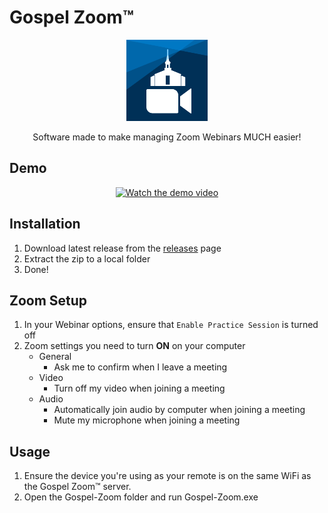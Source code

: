 # Gospel Zoom&trade;

<p align="center">
   <img src="https://github.com/21beckem/Gospel-Zoom/blob/main/remote/churchZoomIcon.png?raw=true" alt="logo" width="130"/>
</p>
   
<p align="center">Software made to make managing Zoom Webinars MUCH easier!</p>

## Demo

<p align="center">
   <a href="https://youtu.be/F2N2xZkTnfU">
      <img src="https://drive.google.com/uc?export=view&id=1p69An11DmVjCsnjjUQXXu07YRIEtgMo4" alt="Watch the demo video" width="40%"/>
   </a>
</p>

## Installation

1. Download latest release from the [releases](https://github.com/21beckem/Gospel-Zoom/releases/latest) page
2. Extract the zip to a local folder
3. Done!

## Zoom Setup
1. In your Webinar options, ensure that `Enable Practice Session` is turned off
2. Zoom settings you need to turn __ON__ on your computer
   - General
     - Ask me to confirm when I leave a meeting
   - Video
     - Turn off my video when joining a meeting
   - Audio
     - Automatically join audio by computer when joining a meeting
     - Mute my microphone when joining a meeting

## Usage

1. Ensure the device you're using as your remote is on the same WiFi as the Gospel Zoom&trade; server.
2. Open the Gospel-Zoom folder and run Gospel-Zoom.exe

